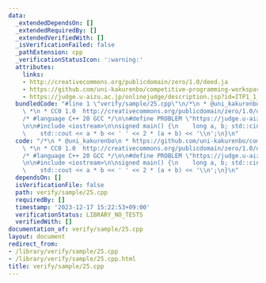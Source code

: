 ```yaml
---
data:
  _extendedDependsOn: []
  _extendedRequiredBy: []
  _extendedVerifiedWith: []
  _isVerificationFailed: false
  _pathExtension: cpp
  _verificationStatusIcon: ':warning:'
  attributes:
    links:
    - http://creativecommons.org/publicdomain/zero/1.0/deed.ja
    - https://github.com/uni-kakurenbo/competitive-programming-workspace
    - https://judge.u-aizu.ac.jp/onlinejudge/description.jsp?id=ITP1_1_A
  bundledCode: "#line 1 \"verify/sample/25.cpp\"\n/*\n * @uni_kakurenbo\n * https://github.com/uni-kakurenbo/competitive-programming-workspace\n\
    \ *\n * CC0 1.0  http://creativecommons.org/publicdomain/zero/1.0/deed.ja\n */\n\
    /* #language C++ 20 GCC */\n\n#define PROBLEM \"https://judge.u-aizu.ac.jp/onlinejudge/description.jsp?id=ITP1_1_A\"\
    \n\n#include <iostream>\n\nsigned main() {\n    long a, b; std::cin >> a >> b;\n\
    \    std::cout << a * b << ' ' << 2 * (a + b) << '\\n';\n}\n"
  code: "/*\n * @uni_kakurenbo\n * https://github.com/uni-kakurenbo/competitive-programming-workspace\n\
    \ *\n * CC0 1.0  http://creativecommons.org/publicdomain/zero/1.0/deed.ja\n */\n\
    /* #language C++ 20 GCC */\n\n#define PROBLEM \"https://judge.u-aizu.ac.jp/onlinejudge/description.jsp?id=ITP1_1_A\"\
    \n\n#include <iostream>\n\nsigned main() {\n    long a, b; std::cin >> a >> b;\n\
    \    std::cout << a * b << ' ' << 2 * (a + b) << '\\n';\n}\n"
  dependsOn: []
  isVerificationFile: false
  path: verify/sample/25.cpp
  requiredBy: []
  timestamp: '2023-12-17 15:22:53+09:00'
  verificationStatus: LIBRARY_NO_TESTS
  verifiedWith: []
documentation_of: verify/sample/25.cpp
layout: document
redirect_from:
- /library/verify/sample/25.cpp
- /library/verify/sample/25.cpp.html
title: verify/sample/25.cpp
---
```

